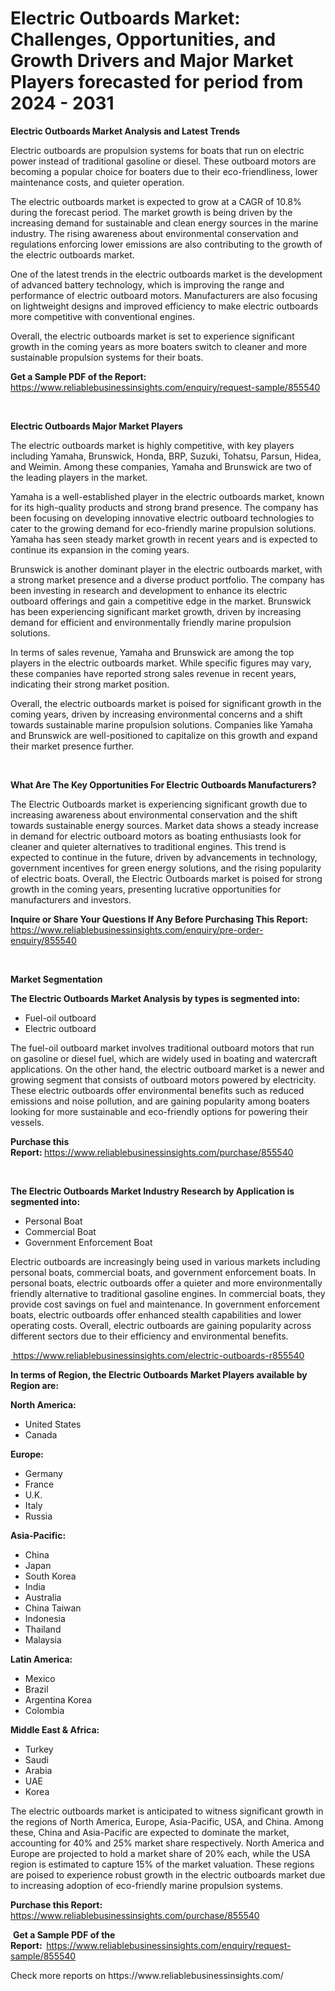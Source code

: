<p><h1>Electric Outboards Market: Challenges, Opportunities, and Growth Drivers and Major Market Players forecasted for period from 2024 - 2031</h1></p><p><strong>Electric Outboards Market Analysis and Latest Trends</strong></p>
<p><p>Electric outboards are propulsion systems for boats that run on electric power instead of traditional gasoline or diesel. These outboard motors are becoming a popular choice for boaters due to their eco-friendliness, lower maintenance costs, and quieter operation.</p><p>The electric outboards market is expected to grow at a CAGR of 10.8% during the forecast period. The market growth is being driven by the increasing demand for sustainable and clean energy sources in the marine industry. The rising awareness about environmental conservation and regulations enforcing lower emissions are also contributing to the growth of the electric outboards market.</p><p>One of the latest trends in the electric outboards market is the development of advanced battery technology, which is improving the range and performance of electric outboard motors. Manufacturers are also focusing on lightweight designs and improved efficiency to make electric outboards more competitive with conventional engines.</p><p>Overall, the electric outboards market is set to experience significant growth in the coming years as more boaters switch to cleaner and more sustainable propulsion systems for their boats.</p></p>
<p><strong>Get a Sample PDF of the Report:&nbsp;</strong> <a href="https://www.reliablebusinessinsights.com/enquiry/request-sample/855540">https://www.reliablebusinessinsights.com/enquiry/request-sample/855540</a></p>
<p>&nbsp;</p>
<p><strong>Electric Outboards Major Market Players</strong></p>
<p><p>The electric outboards market is highly competitive, with key players including Yamaha, Brunswick, Honda, BRP, Suzuki, Tohatsu, Parsun, Hidea, and Weimin. Among these companies, Yamaha and Brunswick are two of the leading players in the market.</p><p>Yamaha is a well-established player in the electric outboards market, known for its high-quality products and strong brand presence. The company has been focusing on developing innovative electric outboard technologies to cater to the growing demand for eco-friendly marine propulsion solutions. Yamaha has seen steady market growth in recent years and is expected to continue its expansion in the coming years.</p><p>Brunswick is another dominant player in the electric outboards market, with a strong market presence and a diverse product portfolio. The company has been investing in research and development to enhance its electric outboard offerings and gain a competitive edge in the market. Brunswick has been experiencing significant market growth, driven by increasing demand for efficient and environmentally friendly marine propulsion solutions.</p><p>In terms of sales revenue, Yamaha and Brunswick are among the top players in the electric outboards market. While specific figures may vary, these companies have reported strong sales revenue in recent years, indicating their strong market position.</p><p>Overall, the electric outboards market is poised for significant growth in the coming years, driven by increasing environmental concerns and a shift towards sustainable marine propulsion solutions. Companies like Yamaha and Brunswick are well-positioned to capitalize on this growth and expand their market presence further.</p></p>
<p>&nbsp;</p>
<p><strong>What Are The Key Opportunities For Electric Outboards Manufacturers?</strong></p>
<p><p>The Electric Outboards market is experiencing significant growth due to increasing awareness about environmental conservation and the shift towards sustainable energy sources. Market data shows a steady increase in demand for electric outboard motors as boating enthusiasts look for cleaner and quieter alternatives to traditional engines. This trend is expected to continue in the future, driven by advancements in technology, government incentives for green energy solutions, and the rising popularity of electric boats. Overall, the Electric Outboards market is poised for strong growth in the coming years, presenting lucrative opportunities for manufacturers and investors.</p></p>
<p><strong>Inquire or Share Your Questions If Any Before Purchasing This Report:</strong> <a href="https://www.reliablebusinessinsights.com/enquiry/pre-order-enquiry/855540">https://www.reliablebusinessinsights.com/enquiry/pre-order-enquiry/855540</a></p>
<p>&nbsp;</p>
<p><strong>Market Segmentation</strong></p>
<p><strong>The Electric Outboards Market Analysis by types is segmented into:</strong></p>
<p><ul><li>Fuel-oil outboard</li><li>Electric outboard</li></ul></p>
<p><p>The fuel-oil outboard market involves traditional outboard motors that run on gasoline or diesel fuel, which are widely used in boating and watercraft applications. On the other hand, the electric outboard market is a newer and growing segment that consists of outboard motors powered by electricity. These electric outboards offer environmental benefits such as reduced emissions and noise pollution, and are gaining popularity among boaters looking for more sustainable and eco-friendly options for powering their vessels.</p></p>
<p><strong>Purchase this Report:&nbsp;</strong><a href="https://www.reliablebusinessinsights.com/purchase/855540">https://www.reliablebusinessinsights.com/purchase/855540</a></p>
<p>&nbsp;</p>
<p><strong>The Electric Outboards Market Industry Research by Application is segmented into:</strong></p>
<p><ul><li>Personal Boat</li><li>Commercial Boat</li><li>Government Enforcement Boat</li></ul></p>
<p><p>Electric outboards are increasingly being used in various markets including personal boats, commercial boats, and government enforcement boats. In personal boats, electric outboards offer a quieter and more environmentally friendly alternative to traditional gasoline engines. In commercial boats, they provide cost savings on fuel and maintenance. In government enforcement boats, electric outboards offer enhanced stealth capabilities and lower operating costs. Overall, electric outboards are gaining popularity across different sectors due to their efficiency and environmental benefits.</p></p>
<p><a href="https://www.reliablebusinessinsights.com/electric-outboards-r855540">&nbsp;https://www.reliablebusinessinsights.com/electric-outboards-r855540</a></p>
<p><strong>In terms of Region, the Electric Outboards Market Players available by Region are:</strong></p>
<p>
    <p> <strong> North America: </strong>
        <ul>
            <li>United States</li>
            <li>Canada</li>
        </ul>
        </p> 
    <p> <strong> Europe: </strong>
        <ul>
            <li>Germany</li>
            <li>France</li>
            <li>U.K.</li>
            <li>Italy</li>
            <li>Russia</li>
        </ul>
        </p> 
    <p> <strong> Asia-Pacific: </strong>
        <ul>
            <li>China</li>
            <li>Japan</li>
            <li>South Korea</li>
            <li>India</li>
            <li>Australia</li>
            <li>China Taiwan</li>
            <li>Indonesia</li>
            <li>Thailand</li>
            <li>Malaysia</li>
        </ul>
        </p> 
    <p> <strong> Latin America: </strong>
        <ul>
            <li>Mexico</li>
            <li>Brazil</li>
            <li>Argentina Korea</li>
            <li>Colombia</li>
        </ul>
        </p> 
    <p> <strong> Middle East & Africa: </strong>
        <ul>
            <li>Turkey</li>
            <li>Saudi</li>
            <li>Arabia</li>
            <li>UAE</li>
            <li>Korea</li>
        </ul>
    </p>
    </p>
<p><p>The electric outboards market is anticipated to witness significant growth in the regions of North America, Europe, Asia-Pacific, USA, and China. Among these, China and Asia-Pacific are expected to dominate the market, accounting for 40% and 25% market share respectively. North America and Europe are projected to hold a market share of 20% each, while the USA region is estimated to capture 15% of the market valuation. These regions are poised to experience robust growth in the electric outboards market due to increasing adoption of eco-friendly marine propulsion systems.</p></p>
<p><strong>Purchase this Report: </strong><a href="https://www.reliablebusinessinsights.com/purchase/855540">https://www.reliablebusinessinsights.com/purchase/855540</a></p>
<p>&nbsp;<strong>Get a Sample PDF of the Report:&nbsp;&nbsp;</strong><a href="https://www.reliablebusinessinsights.com/enquiry/request-sample/855540">https://www.reliablebusinessinsights.com/enquiry/request-sample/855540</a></p>
<p><strong></strong></p>
<p>Check more reports on https://www.reliablebusinessinsights.com/</p>